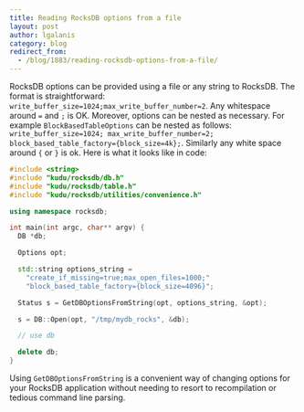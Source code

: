 ```yaml
---
title: Reading RocksDB options from a file
layout: post
author: lgalanis
category: blog
redirect_from:
  - /blog/1883/reading-rocksdb-options-from-a-file/
---
```


RocksDB options can be provided using a file or any string to RocksDB. The format is straightforward: `write_buffer_size=1024;max_write_buffer_number=2`. Any whitespace around `=` and `;` is OK. Moreover, options can be nested as necessary. For example `BlockBasedTableOptions` can be nested as follows: `write_buffer_size=1024; max_write_buffer_number=2; block_based_table_factory={block_size=4k};`. Similarly any white space around `{` or `}` is ok. Here is what it looks like in code:

<!--truncate-->

```c++
#include <string>
#include "kudu/rocksdb/db.h"
#include "kudu/rocksdb/table.h"
#include "kudu/rocksdb/utilities/convenience.h"

using namespace rocksdb;                                                                                           

int main(int argc, char** argv) {                                                                                  
  DB *db;

  Options opt;

  std::string options_string =                                                                                     
    "create_if_missing=true;max_open_files=1000;"                                                                  
    "block_based_table_factory={block_size=4096}";                                                                 

  Status s = GetDBOptionsFromString(opt, options_string, &opt);

  s = DB::Open(opt, "/tmp/mydb_rocks", &db);                                                                       

  // use db

  delete db;
}
```

Using `GetDBOptionsFromString` is a convenient way of changing options for your RocksDB application without needing to resort to recompilation or tedious command line parsing.
